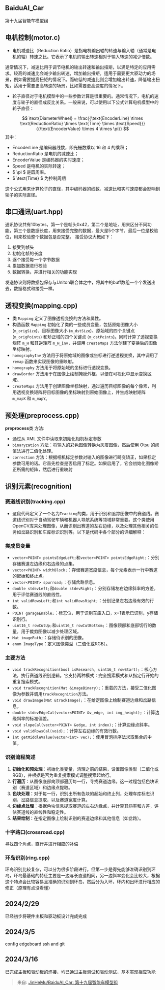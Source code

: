 ## BaiduAI_Car
第十九届智能车模型组
## 电机控制(motor.c)

- 电机减速比（Reduction Ratio）是指电机输出轴的转速与输入轴（通常是电机的轴）转速之比。它表示了电机的输出转速相对于输入转速的减少倍数。

通常情况下，减速比用于调节电机的输出转速和输出扭矩，以满足特定的应用需求。较高的减速比会减少输出转速，增加输出扭矩，适用于需要更大驱动力的场景，例如需要提高扭矩的情况下。而较低的减速比则会增加输出转速，降低输出扭矩，适用于需要更高转速的场景，比如需要更高速度的情况下。

- 轮子直径对于电机模型中的一些参数计算是很重要的。通常情况下，电机的速度与轮子的直径成反比关系。一般来说，可以使用以下公式计算电机模型中的轮子直径：

$$ \text{DiameterWheel} = \frac{{\text{EncoderLine} \times \text{ReductionRatio} \times \text{Time} \times \text{Speed}}}{{\text{EncoderValue} \times 4 \times \pi}} $$ 其中：

   - EncoderLine 是编码器线数，即光栅数乘以 16 和 4 的乘积；
   - ReductionRatio 是电机的减速比；
   - EncoderValue 是编码器的实时速度；
   - Speed 是电机的实际转速；
   - $ \pi $ 是圆周率。
   - $ \text{Time} $ 为控制周期

这个公式用来计算轮子的直径，其中编码器的线数、减速比和实时速度都会影响到轮子的实际直径。
## 串口通讯(uart.hpp)
通讯协议共有10bytes，第一个是帧头0x42，第二个是地址，用来区分不同功能，第三个是数据长度，用来接受完整的数据，最大是5个字节，最后一位是校验位，用来校验整个数据包是否完整。
接受协议大概如下：

1. 接受到帧头
2. 初始化帧的长度
3. 逐个接受每一个字节数据
4. 累加数据进行校验
5. 数据转换，并进行相关的功能实现

发送协议则将数据包保存与Uniton联合体之中，将其中的buff数组一个个发送出去，数据格式和接受一样。
## 透视变换(mapping.cpp)

- 类 `Mapping` 定义了图像透视变换的方法和属性。
- 构造函数 `Mapping` 初始化了类的一些成员变量，包括原始图像大小 (`m_origSize`)、目标图像大小 (`m_dstSize`)、原始域的四个关键点 (`m_origPoints`) 和矫正域的四个关键点 (`m_dstPoints`)。同时计算了透视变换矩阵 `m_H` 和其逆矩阵 `m_H_inv`，并调用 `createMaps` 方法创建了变换后的图像坐标映射。
- `homographyInv` 方法用于将原始域的图像或坐标进行逆透视变换，其中调用了 `remap` 函数来实现图像的重映射。
- `homography` 方法用于将原始域的坐标进行透视变换。
- `drawBorder` 方法用于在图像上绘制掩膜外框，以便在可视化中显示变换区域。
- `createMaps` 方法用于创建图像坐标映射，通过遍历目标图像的每个像素，利用透视变换矩阵将目标图像的坐标映射到原始图像上，并生成映射矩阵 `m_mapX` 和 `m_mapY`。
## 预处理(preprocess.cpp)
**preprocess**类
方法:

- 通过从 XML 文件中读取来初始化相机标定参数
- `binaryzation` 方法：将输入的彩色图像转换为灰度图像，然后使用 Otsu 的阈值法进行二值化处理。
- `correction` 方法：根据相机标定参数对输入的图像进行畸变矫正，如果标定参数可用的话。它首先检查是否启用了标定。如果启用了，它会初始化图像矫正所需的矩阵，然后进行重映射
## 识别元素(recognition)
### 赛道线识别(tracking.cpp)

- 这段代码定义了一个名为`Tracking`的类，用于识别和追踪图像中的赛道线。赛道线识别对于自动驾驶车辆和机器人导航系统等领域非常重要。这个类使用OpenCV库来处理图像，从而识别出赛道的左右边缘，以及处理其他相关的任务如岔路识别和车库标识识别等。以下是代码中各个部分的详细解释：
### 类成员变量

   - `vector<POINT> pointsEdgeLeft;`和`vector<POINT> pointsEdgeRight;`：分别存储赛道左边缘和右边缘的点集。
   - `vector<POINT> widthBlock;`：存储赛道宽度信息，每个元素表示一行中赛道的起始和终止点。
   - `vector<POINT> spurroad;`：存储岔路信息。
   - `double stdevLeft;`和`double stdevRight;`：分别存储左右边缘斜率的方差，用于评估赛道线的直线性。
   - `int validRowsLeft;`和`int validRowsRight;`：分别记录左右边缘有效的行数。
   - `POINT garageEnable;`：标志位，用于识别车库入口，x=1表示已识别，y存储识别行。
   - `uint16_t rowCutUp;`和`uint16_t rowCutBottom;`：图像顶部和底部切行的数量，用于裁剪图像以减少处理区域。
   - `Mat imagePath;`：存储待识别的图像。
   - `enum ImageType`：定义图像类型（二值化或RGB）。
### 主要方法

   - `void trackRecognition(bool isResearch, uint16_t rowStart);`：核心方法，执行赛道线识别逻辑。它支持两种模式：完全搜索模式和从指定行开始的重复搜索模式。
   - `void trackRecognition(Mat &imageBinary);`：重载的方法，接受二值化图像为参数并调用`trackRecognition`方法。
   - `void drawImage(Mat &trackImage);`：在给定图像上绘制赛道边缘和岔路信息。
   - `double stdevEdgeCal(vector<POINT> &v_edge, int img_height);`：计算边缘斜率的标准偏差。
   - `void slopeCal(vector<POINT> &edge, int index);`：计算边缘点斜率。
   - `void validRowsCal(void);`：计算左右边缘的有效行数。
   - `int getMiddleValue(vector<int> vec);`：使用冒泡排序法求取集合的中值。
### 识别流程简述

   1. **初始化和预处理**：初始化类变量，清理之前的结果，设置图像类型（二值化或RGB），并根据是否为重复搜索模式调整搜索起始行。
   2. **行遍历**：从图像底部向顶部遍历每一行，寻找赛道边缘。这一过程包括色块识别（赛道区域）和边缘点提取。
   3. **色块处理**：对于每一行，识别出所有色块的起始和终止列，处理车库标志识别，岔路信息提取，以及赛道宽度计算。
   4. **边缘点处理**：根据色块信息提取赛道的左右边缘点，并计算其斜率和方差，评估赛道线的直线性和稳定性。
   5. **结果绘制**：在指定图像上绘制识别的赛道边缘和其他信息（如岔路）。
### 十字路口(crossroad.cpp)
寻找四个角点，直行并进行相应的补偿
### 环岛识别(ring.cpp)
环岛识别比较复杂，可以分为很多阶段进行，但第一步是得先能够准确识别到环岛，环岛最基础的特征主要是一边与长直道相同，另一边斜率变化会比较大，根据这个特点会比较容易且准确的识别到环岛，然后分为入环，环内和出环进行相应的修正（原理有点没看懂）
## 2024/2/29
已经初步将硬件主板和驱动板设计完成完成
## 2024/3/5
config edgeboard ssh and git
## 2024/3/16
已完成主板和驱动板的焊接，均已通过主板测试和驱动测试，基本实现相应功能

> 来自: [JinHeMu/BaiduAI_Car: 第十九届智能车模型组](https://github.com/JinHeMu/BaiduAI_Car)

